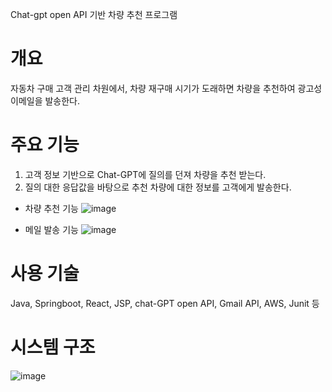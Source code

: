 Chat-gpt open API 기반 차량 추천 프로그램

# 개요
자동차 구매 고객 관리 차원에서, 차량 재구매 시기가 도래하면 차량을 추천하여 광고성 이메일을 발송한다.

# 주요 기능
 1) 고객 정보 기반으로 Chat-GPT에 질의를 던져 차량을 추천 받는다.
 2) 질의 대한 응답값을 바탕으로 추천 차량에 대한 정보를 고객에게 발송한다.

- 차량 추천 기능
![image](https://github.com/jaelyangChoi/carGpt/assets/55947154/e7598a13-e9af-4ee3-bff7-d7b650d247d6)

- 메일 발송 기능
![image](https://github.com/jaelyangChoi/carGpt/assets/55947154/1def8f1d-4a1e-49b1-a30b-25b13628a8b6)

 
# 사용 기술
 Java, Springboot, React, JSP, chat-GPT open API, Gmail API, AWS, Junit 등

# 시스템 구조
![image](https://github.com/jaelyangChoi/carGpt/assets/55947154/551945fb-f121-43f4-a856-3ee835cc0423)

